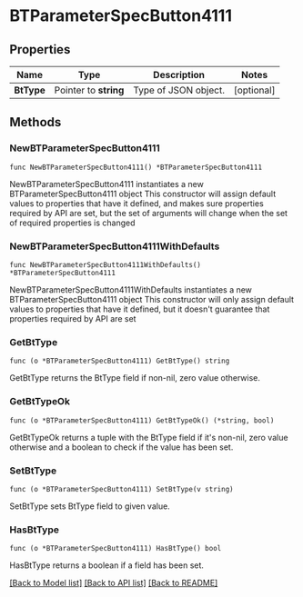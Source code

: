# BTParameterSpecButton4111

## Properties

Name | Type | Description | Notes
------------ | ------------- | ------------- | -------------
**BtType** | Pointer to **string** | Type of JSON object. | [optional] 

## Methods

### NewBTParameterSpecButton4111

`func NewBTParameterSpecButton4111() *BTParameterSpecButton4111`

NewBTParameterSpecButton4111 instantiates a new BTParameterSpecButton4111 object
This constructor will assign default values to properties that have it defined,
and makes sure properties required by API are set, but the set of arguments
will change when the set of required properties is changed

### NewBTParameterSpecButton4111WithDefaults

`func NewBTParameterSpecButton4111WithDefaults() *BTParameterSpecButton4111`

NewBTParameterSpecButton4111WithDefaults instantiates a new BTParameterSpecButton4111 object
This constructor will only assign default values to properties that have it defined,
but it doesn't guarantee that properties required by API are set

### GetBtType

`func (o *BTParameterSpecButton4111) GetBtType() string`

GetBtType returns the BtType field if non-nil, zero value otherwise.

### GetBtTypeOk

`func (o *BTParameterSpecButton4111) GetBtTypeOk() (*string, bool)`

GetBtTypeOk returns a tuple with the BtType field if it's non-nil, zero value otherwise
and a boolean to check if the value has been set.

### SetBtType

`func (o *BTParameterSpecButton4111) SetBtType(v string)`

SetBtType sets BtType field to given value.

### HasBtType

`func (o *BTParameterSpecButton4111) HasBtType() bool`

HasBtType returns a boolean if a field has been set.


[[Back to Model list]](../README.md#documentation-for-models) [[Back to API list]](../README.md#documentation-for-api-endpoints) [[Back to README]](../README.md)


